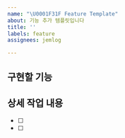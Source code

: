 ```yaml
---
name: "\U0001F31F Feature Template"
about: 기능 추가 템플릿입니다
title: ''
labels: feature
assignees: jemlog

---
```


## 구현할 기능

## 상세 작업 내용
- [ ]
- [ ]
